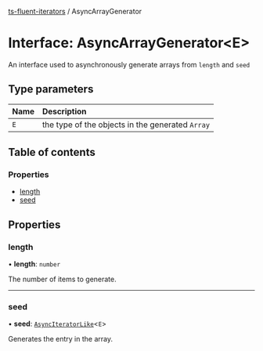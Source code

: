 [ts-fluent-iterators](../README.md) / AsyncArrayGenerator

# Interface: AsyncArrayGenerator\<E\>

An interface used to asynchronously generate arrays from `length` and `seed`

## Type parameters

| Name | Description                                      |
| :--- | :----------------------------------------------- |
| `E`  | the type of the objects in the generated `Array` |

## Table of contents

### Properties

- [length](AsyncArrayGenerator.md#length)
- [seed](AsyncArrayGenerator.md#seed)

## Properties

### length

• **length**: `number`

The number of items to generate.

---

### seed

• **seed**: [`AsyncIteratorLike`](../README.md#asynciteratorlike)\<`E`\>

Generates the entry in the array.
